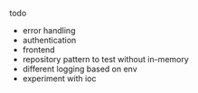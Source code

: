 todo
- error handling
- authentication
- frontend
- repository pattern to test without in-memory
- different logging based on env
- experiment with ioc